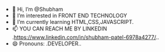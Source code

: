 - 👋 Hi, I’m @Shubham
- 👀 I’m interested in FRONT END TECHNOLOGY
- 🌱 I’m currently learning HTML,CSS,JAVASCRIPT.
- 📫 YOU CAN REACH ME BY LINKEDIN .https://www.linkedin.com/in/shubham-patel-6978a4277/..
- 😄 Pronouns: .DEVELOPER..

<!---
Shubhampatel90/Shubhampatel90 is a ✨ special ✨ repository because its `README.md` (this file) appears on your GitHub profile.
You can click the Preview link to take a look at your changes.
--->
